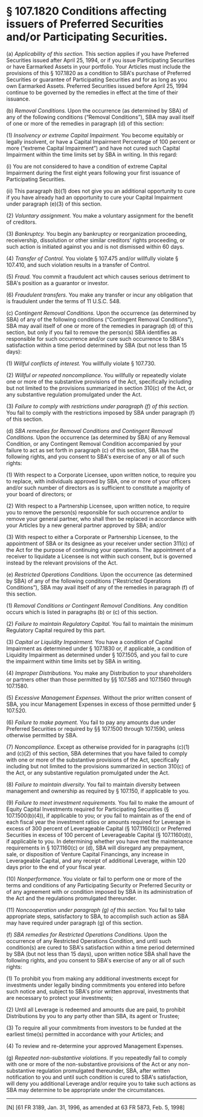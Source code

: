 # § 107.1820   Conditions affecting issuers of Preferred Securities and/or Participating Securities.

(a) *Applicability of this section.* This section applies if you have Preferred Securities issued after April 25, 1994, or if you issue Participating Securities or have Earmarked Assets in your portfolio. Your Articles must include the provisions of this § 107.1820 as a condition to SBA's purchase of Preferred Securities or guarantee of Participating Securities and for as long as you own Earmarked Assets. Preferred Securities issued before April 25, 1994 continue to be governed by the remedies in effect at the time of their issuance. 


(b) *Removal Conditions.* Upon the occurrence (as determined by SBA) of any of the following conditions (“Removal Conditions”), SBA may avail itself of one or more of the remedies in paragraph (d) of this section: 


(1) *Insolvency or extreme Capital Impairment.* You become equitably or legally insolvent, or have a Capital Impairment Percentage of 100 percent or more (“extreme Capital Impairment”) and have not cured such Capital Impairment within the time limits set by SBA in writing. In this regard: 


(i) You are not considered to have a condition of extreme Capital Impairment during the first eight years following your first issuance of Participating Securities. 


(ii) This paragraph (b)(1) does not give you an additional opportunity to cure if you have already had an opportunity to cure your Capital Impairment under paragraph (e)(3) of this section. 


(2) *Voluntary assignment.* You make a voluntary assignment for the benefit of creditors. 


(3) *Bankruptcy.* You begin any bankruptcy or reorganization proceeding, receivership, dissolution or other similar creditors' rights proceeding, or such action is initiated against you and is not dismissed within 60 days. 


(4) *Transfer of Control.* You violate § 107.475 and/or willfully violate § 107.410, and such violation results in a transfer of Control. 


(5) *Fraud.* You commit a fraudulent act which causes serious detriment to SBA's position as a guarantor or investor. 


(6) *Fraudulent transfers.* You make any transfer or incur any obligation that is fraudulent under the terms of 11 U.S.C. 548. 


(c) *Contingent Removal Conditions.* Upon the occurrence (as determined by SBA) of any of the following conditions (“Contingent Removal Conditions”), SBA may avail itself of one or more of the remedies in paragraph (d) of this section, but only if you fail to remove the person(s) SBA identifies as responsible for such occurrence and/or cure such occurrence to SBA's satisfaction within a time period determined by SBA (but not less than 15 days): 


(1) *Willful conflicts of interest.* You willfully violate § 107.730. 


(2) *Willful or repeated noncompliance.* You willfully or repeatedly violate one or more of the substantive provisions of the Act, specifically including but not limited to the provisions summarized in section 310(c) of the Act, or any substantive regulation promulgated under the Act. 


(3) *Failure to comply with restrictions under paragraph (f) of this section.* You fail to comply with the restrictions imposed by SBA under paragraph (f) of this section. 


(d) *SBA remedies for Removal Conditions and Contingent Removal Conditions.* Upon the occurrence (as determined by SBA) of any Removal Condition, or any Contingent Removal Condition accompanied by your failure to act as set forth in paragraph (c) of this section, SBA has the following rights, and you consent to SBA's exercise of any or all of such rights: 


(1) With respect to a Corporate Licensee, upon written notice, to require you to replace, with individuals approved by SBA, one or more of your officers and/or such number of directors as is sufficient to constitute a majority of your board of directors; or 


(2) With respect to a Partnership Licensee, upon written notice, to require you to remove the person(s) responsible for such occurrence and/or to remove your general partner, who shall then be replaced in accordance with your Articles by a new general partner approved by SBA; and/or 


(3) With respect to either a Corporate or Partnership Licensee, to the appointment of SBA or its designee as your receiver under section 311(c) of the Act for the purpose of continuing your operations. The appointment of a receiver to liquidate a Licensee is not within such consent, but is governed instead by the relevant provisions of the Act. 


(e) *Restricted Operations Conditions.* Upon the occurrence (as determined by SBA) of any of the following conditions (“Restricted Operations Conditions”), SBA may avail itself of any of the remedies in paragraph (f) of this section. 


(1) *Removal Conditions or Contingent Removal Conditions.* Any condition occurs which is listed in paragraphs (b) or (c) of this section. 


(2) *Failure to maintain Regulatory Capital.* You fail to maintain the minimum Regulatory Capital required by this part. 


(3) *Capital or Liquidity Impairment.* You have a condition of Capital Impairment as determined under § 107.1830 or, if applicable, a condition of Liquidity Impairment as determined under § 107.1505, and you fail to cure the impairment within time limits set by SBA in writing. 


(4) *Improper Distributions.* You make any Distribution to your shareholders or partners other than those permitted by §§ 107.585 and 107.1560 through 107.1580. 


(5) *Excessive Management Expenses.* Without the prior written consent of SBA, you incur Management Expenses in excess of those permitted under § 107.520. 


(6) *Failure to make payment.* You fail to pay any amounts due under Preferred Securities or required by §§ 107.1500 through 107.1590, unless otherwise permitted by SBA. 


(7) *Noncompliance.* Except as otherwise provided for in paragraphs (c)(1) and (c)(2) of this section, SBA determines that you have failed to comply with one or more of the substantive provisions of the Act, specifically including but not limited to the provisions summarized in section 310(c) of the Act, or any substantive regulation promulgated under the Act. 


(8) *Failure to maintain diversity.* You fail to maintain diversity between management and ownership as required by § 107.150, if applicable to you. 


(9) *Failure to meet investment requirements.* You fail to make the amount of Equity Capital Investments required for Participating Securities (§ 107.1500(b)(4)), if applicable to you; or you fail to maintain as of the end of each fiscal year the investment ratios or amounts required for Leverage in excess of 300 percent of Leverageable Capital (§ 107.1160(c)) or Preferred Securities in excess of 100 percent of Leverageable Capital (§ 107.1160(d)), if applicable to you. In determining whether you have met the maintenance requirements in § 107.1160(c) or (d), SBA will disregard any prepayment, sale, or disposition of Venture Capital Financings, any increase in Leverageable Capital, and any receipt of additional Leverage, within 120 days prior to the end of your fiscal year.


(10) *Nonperformance.* You violate or fail to perform one or more of the terms and conditions of any Participating Security or Preferred Security or of any agreement with or condition imposed by SBA in its administration of the Act and the regulations promulgated thereunder. 


(11) *Noncooperation under paragraph (g) of this section.* You fail to take appropriate steps, satisfactory to SBA, to accomplish such action as SBA may have required under paragraph (g) of this section. 


(f) *SBA remedies for Restricted Operations Conditions.* Upon the occurrence of any Restricted Operations Condition, and until such condition(s) are cured to SBA's satisfaction within a time period determined by SBA (but not less than 15 days), upon written notice SBA shall have the following rights, and you consent to SBA's exercise of any or all of such rights: 


(1) To prohibit you from making any additional investments except for investments under legally binding commitments you entered into before such notice and, subject to SBA's prior written approval, investments that are necessary to protect your investments; 


(2) Until all Leverage is redeemed and amounts due are paid, to prohibit Distributions by you to any party other than SBA, its agent or Trustee; 


(3) To require all your commitments from investors to be funded at the earliest time(s) permitted in accordance with your Articles; and 


(4) To review and re-determine your approved Management Expenses. 


(g) *Repeated non-substantive violations.* If you repeatedly fail to comply with one or more of the non-substantive provisions of the Act or any non-substantive regulation promulgated thereunder, SBA, after written notification to you and until such condition is cured to SBA's satisfaction, will deny you additional Leverage and/or require you to take such actions as SBA may determine to be appropriate under the circumstances. 



---

[N] [61 FR 3189, Jan. 31, 1996, as amended at 63 FR 5873, Feb. 5, 1998]




